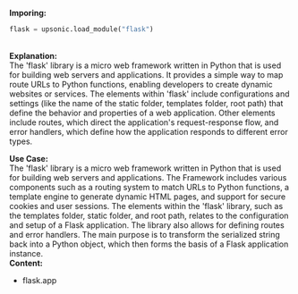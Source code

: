 <b class="custom_code_highlight_green">Imporing:</b><br>
```python
flask = upsonic.load_module("flask")
```
<br><b class="custom_code_highlight_green">Explanation:</b><br>The 'flask' library is a micro web framework written in Python that is used for building web servers and applications. It provides a simple way to map route URLs to Python functions, enabling developers to create dynamic websites or services. The elements within 'flask' include configurations and settings (like the name of the static folder, templates folder, root path) that define the behavior and properties of a web application. Other elements include routes, which direct the application's request-response flow, and error handlers, which define how the application responds to different error types.

<b class="custom_code_highlight_green">Use Case:</b><br>The 'flask' library is a micro web framework written in Python that is used for building web servers and applications. The Framework includes various components such as a routing system to match URLs to Python functions, a template engine to generate dynamic HTML pages, and support for secure cookies and user sessions. The elements within the 'flask' library, such as the templates folder, static folder, and root path, relates to the configuration and setup of a Flask application. The library also allows for defining routes and error handlers. The main purpose is to transform the serialized string back into a Python object, which then forms the basis of a Flask application instance.
<br><b class="custom_code_highlight_green">Content:</b><br>
  - flask.app
